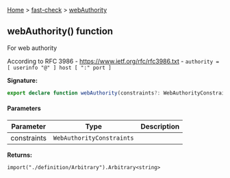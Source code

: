[Home](/) &gt; [fast-check](../fast-check.md) &gt; [webAuthority](webAuthority_1.md)

## webAuthority() function

For web authority

According to RFC 3986 - https://www.ietf.org/rfc/rfc3986.txt - `authority = [ userinfo "@" ] host [ ":" port ]`

<b>Signature:</b>

```typescript
export declare function webAuthority(constraints?: WebAuthorityConstraints): import("./definition/Arbitrary").Arbitrary<string>;
```

#### Parameters

|  Parameter | Type | Description |
|  --- | --- | --- |
|  constraints | <code>WebAuthorityConstraints</code> |  |

<b>Returns:</b>

`import("./definition/Arbitrary").Arbitrary<string>`

